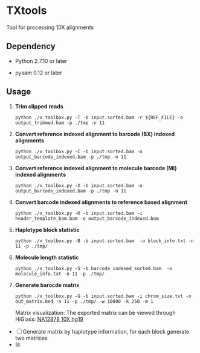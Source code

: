 # TXtools
Tool for processing 10X alignments


## Dependency

+ Python 2.7.10 or later

+ pysam 0.12 or later

## Usage

1. **Trim clipped reads**

	`python ./x_toolbox.py -T -b input.sorted.bam -r ${REF_FILE} -o output_trimmed.bam -p ./tmp -n 11`

2. **Convert reference indexed alignment to barcode (BX) indexed alignments**
	
	`python ./x_toolbox.py -C -b input.sorted.bam -o output_barcode_indexed.bam -p ./tmp -n 11`

3. **Convert reference indexed alignment to molecule barcode (MI) indexed alignments**
	
	`python ./x_toolbox.py -X -b input.sorted.bam -o output_barcode_indexed.bam -p ./tmp -n 11`

4. **Convert barcode indexed alignments to reference based alignment**
	
	`python ./x_toolbox.py -K -b input.sorted.bam -i header_template_bam.bam -o output_barcode_indexed.bam`

5. **Haplotype block statistic**

	`python ./x_toolbox.py -B -b input.sorted.bam  -o block_info.txt -n 11 -p ./tmp/`

6. **Molecule length statistic**

	`python ./x_toolbox.py -S -b barcode_indexed_sorted.bam  -o molecule_info.txt -n 11 -p ./tmp/`

7. **Generate barocde matrix**

	`python ./x_toolbox.py -G -b input.sorted.bam -i chrom_size.txt -o out_matrix.bed -n 11 -p ./tmp/ -w 10000 -k 250 -m 1`

	Matrix visualization:
	The exported matrix can be viewed through HiGlass: [NA12878 10X hg19](http://higlass.io/app/?config=ANPVPgtzT4S8fJxzH3SQPA)

- [ ] Generate matrix by haplotype information, for each block generate two matrices
- [x] 
